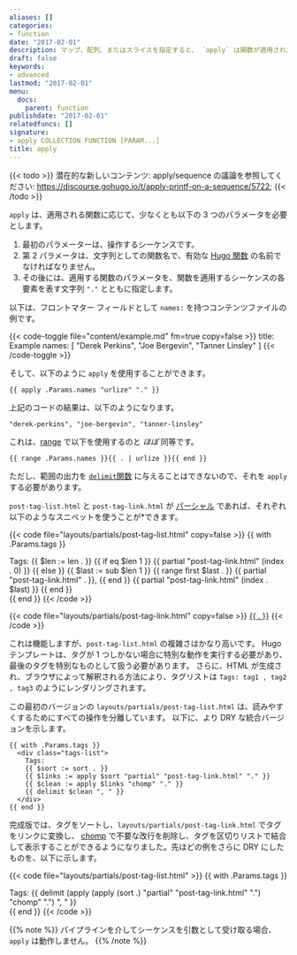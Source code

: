```yaml
---
aliases: []
categories:
- function
date: "2017-02-01"
description: マップ、配列、またはスライスを指定すると、 `apply` は関数が適用された新しいスライスを返します。
draft: false
keywords:
- advanced
lastmod: "2017-02-01"
menu:
  docs:
    parent: function
publishdate: "2017-02-01"
relatedfuncs: []
signature:
- apply COLLECTION FUNCTION [PARAM...]
title: apply
---
```


{{< todo >}}
潜在的な新しいコンテンツ: apply/sequence の議論を参照してください: https://discourse.gohugo.io/t/apply-printf-on-a-sequence/5722;
{{< /todo >}}

`apply` は、適用される関数に応じて、少なくとも以下の 3 つのパラメータを必要とします。

1. 最初のパラメーターは、操作するシーケンスです。
2. 第 2 パラメータは、文字列としての関数名で、有効な [Hugo 関数][functions] の名前でなければなりません。
3. その後には、適用する関数のパラメータを、関数を適用するシーケンスの各要素を表す文字列 `"."` とともに指定します。

以下は、フロントマター フィールドとして `names:` を持つコンテンツファイルの例です。

{{< code-toggle file="content/example.md" fm=true copy=false >}}
title: Example
names: [ "Derek Perkins", "Joe Bergevin", "Tanner Linsley" ]
{{< /code-toggle >}}

そして、以下のように `apply` を使用することができます。

```go-html-template
{{ apply .Params.names "urlize" "." }}
```

上記のコードの結果は、以下のようになります。

```
"derek-perkins", "joe-bergevin", "tanner-linsley"
```

これは、[range] で以下を使用するのと *ほぼ* 同等です。

```go-html-template
{{ range .Params.names }}{{ . | urlize }}{{ end }}
```

ただし、範囲の出力を [`delimit`関数][delimit] に与えることはできないので、それを `apply` する必要があります。

`post-tag-list.html` と `post-tag-link.html` が [パーシャル][partials] であれば、それぞれ以下のようなスニペットを使うことが*できます。

{{< code file="layouts/partials/post-tag-list.html" copy=false >}}
{{ with .Params.tags }}
  <div class="tags-list">
    Tags:
    {{ $len := len . }}
    {{ if eq $len 1 }}
      {{ partial "post-tag-link.html" (index . 0) }}
    {{ else }}
      {{ $last := sub $len 1 }}
      {{ range first $last . }}
        {{ partial "post-tag-link.html" . }},
      {{ end }}
      {{ partial "post-tag-link.html" (index . $last) }}
    {{ end }}
  </div>
{{ end }}
{{< /code >}}

{{< code file="layouts/partials/post-tag-link.html" copy=false >}}
<a class="post-tag post-tag-{{ . | urlize }}" href="/tags/{{ . | urlize }}">{{ . }}</a>
{{< /code >}}

これは機能しますが、`post-tag-list.html` の複雑さはかなり高いです。 Hugo テンプレートは、タグが 1 つしかない場合に特別な動作を実行する必要があり、最後のタグを特別なものとして扱う必要があります。 さらに、HTML が生成され、ブラウザによって解釈される方法により、タグリストは `Tags: tag1 , tag2 , tag3` のようにレンダリングされます。

この最初のバージョンの `layouts/partials/post-tag-list.html` は、読みやすくするためにすべての操作を分離しています。 以下に、より DRY な統合バージョンを示します。

```go-html-template
{{ with .Params.tags }}
  <div class="tags-list">
    Tags:
    {{ $sort := sort . }}
    {{ $links := apply $sort "partial" "post-tag-link.html" "." }}
    {{ $clean := apply $links "chomp" "." }}
    {{ delimit $clean ", " }}
  </div>
{{ end }}
```

完成版では、タグをソートし、`layouts/partials/post-tag-link.html` でタグをリンクに変換し、 [chomp] で不要な改行を削除し、タグを区切りリストで結合して表示することができるようになりました。先ほどの例をさらに DRY にしたものを、以下に示します。

{{< code file="layouts/partials/post-tag-list.html" >}}
{{ with .Params.tags }}
  <div class="tags-list">
    Tags:
    {{ delimit (apply (apply (sort .) "partial" "post-tag-link.html" ".") "chomp" ".") ", " }}
  </div>
{{ end }}
{{< /code >}}

{{% note %}}
パイプラインを介してシーケンスを引数として受け取る場合、`apply` は動作しません。
{{% /note %}}

[chomp]: /function/chomp/ "chomp 関数のドキュメントを参照してください"
[delimit]: /function/delimit/ "delimit 関数のドキュメントを参照してください"
[functions]: /function/ "apply 関数に引数として渡すことができるものを確認するには、Hugo 関数の完全なリストを参照してください。"
[partials]: /templates/partials/
[range]: /function/range/ "Hugo テンプレートと Go プログラミング言語の両方の基本的なキーワードである range 関数の重要性を学びます。"
